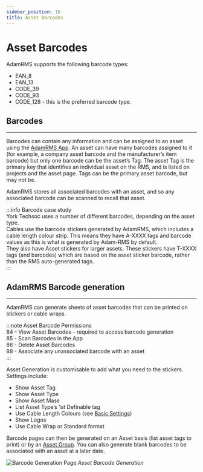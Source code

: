 ```yaml
---
sidebar_position: 16
title: Asset Barcodes
---
```


# Asset Barcodes
AdamRMS supports the following barcode types:
- EAN_8
- EAN_13
- CODE_39
- CODE_93
- CODE_128 - this is the preferred barcode type.

## Barcodes
---
Barcodes can contain any information and can be assigned to an asset using the [AdamRMS App](./../app/adam-rms-app).
An asset can have many barcodes assigned to it (for example, a company asset barcode and the manufacturer’s item barcode) but only one barcode can be the asset’s Tag. The asset Tag is the primary key that identifies an individual asset on the RMS, and is listed on projects and the asset page. Tags can be the primary asset barcode, but may not be.

AdamRMS stores all associated barcodes with an asset, and so any associated barcode can be scanned to recall that asset.

:::info Barcode case study  
York Techsoc uses a number of different barcodes, depending on the asset type.  
Cables use the barcode stickers generated by AdamRMS, which includes a cable length colour strip. This means they have A-XXXX tags and barcode values as this is what is generated by Adam-RMS by default.  
They also have Asset stickers for larger assets. These stickers have T-XXXX tags (and barcodes) which are based on the asset sticker barcode, rather than the RMS auto-generated tags.  
:::

## AdamRMS Barcode generation
---
AdamRMS can generate sheets of asset barcodes that can be printed on stickers or cable wraps.

:::note Asset Barcode Permissions  
84 - View Asset Barcodes - required to access barcode generation  
85 - Scan Barcodes in the App  
86 - Delete Asset Barcodes  
88 - Associate any unassociated barcode with an asset  
:::

Asset Generation is customisable to add what you need to the stickers. Settings include:  
- Show Asset Tag
- Show Asset Type
- Show Asset Mass
- List Asset Type’s 1st Definable tag
- Use Cable Length Colours (see [Basic Settings](./../business/business-settings#basic-settings))
- Show Logos
- Use Cable Wrap or Standard format

Barcode pages can then be generated on an Asset basis (list asset tags to print) or by an [Asset Group](./asset-groups). You can also generate blank barcodes to be associated with an asset at a later date.

![Barcode Generation Page](/img/tutorial/assets/assets-barcodes.png "Create asset barcode sticker sheets")
*Asset Barcode Generation*